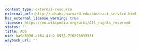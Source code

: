 ```yaml
---
content_type: external-resource
external_url: http://adsabs.harvard.edu/abstract_service.html
has_external_license_warning: true
license: https://en.wikipedia.org/wiki/All_rights_reserved
status: ''
title: ADS
uid: ba9d6096-af64-4fb2-8938-7f029669333f
wayback_url: ''
---
```

